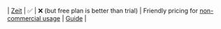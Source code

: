 | [Zeit](https://zeit.co/pricing?ref=unly-nrn) | :white_check_mark: | :x: (but free plan is better than trial) | Friendly pricing for [non-commercial usage](https://spectrum.chat/zeit/general/deploying-on-ziet-now~700e3286-551f-42d1-a289-df4cb52e23ea?m=MTU4MzgzMjg1MzAyOA==) | [Guide](../guides/online-deployment/setup-zeit) |
